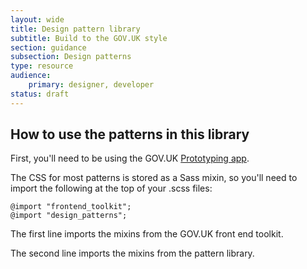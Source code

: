 ```yaml
---
layout: wide
title: Design pattern library
subtitle: Build to the GOV.UK style 
section: guidance
subsection: Design patterns
type: resource
audience: 
    primary: designer, developer
status: draft
---
```


## How to use the patterns in this library


First, you'll need to be using the GOV.UK [Prototyping app](https://github.com/alphagov/prototyping).

The CSS for most patterns is stored as a Sass mixin, so you'll need to import the following at the top of your
 .scss files:

    @import "frontend_toolkit";
    @import "design_patterns";

The first line imports the mixins from the GOV.UK front end toolkit.

The second line imports the mixins from the pattern library.
